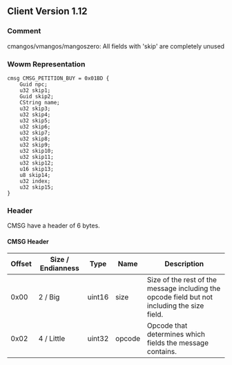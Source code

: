 ## Client Version 1.12

### Comment

cmangos/vmangos/mangoszero: All fields with 'skip' are completely unused

### Wowm Representation
```rust,ignore
cmsg CMSG_PETITION_BUY = 0x01BD {
    Guid npc;    
    u32 skip1;    
    Guid skip2;    
    CString name;    
    u32 skip3;    
    u32 skip4;    
    u32 skip5;    
    u32 skip6;    
    u32 skip7;    
    u32 skip8;    
    u32 skip9;    
    u32 skip10;    
    u32 skip11;    
    u32 skip12;    
    u16 skip13;    
    u8 skip14;    
    u32 index;    
    u32 skip15;    
}

```
### Header
CMSG have a header of 6 bytes.

#### CMSG Header
| Offset | Size / Endianness | Type   | Name   | Description |
| ------ | ----------------- | ------ | ------ | ----------- |
| 0x00   | 2 / Big           | uint16 | size   | Size of the rest of the message including the opcode field but not including the size field.|
| 0x02   | 4 / Little        | uint32 | opcode | Opcode that determines which fields the message contains.|

